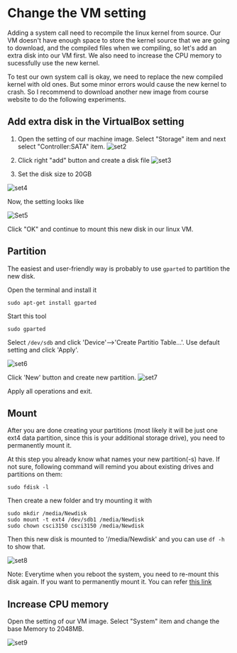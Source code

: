 # Change the VM setting

Adding a system call need to recompile the linux kernel from source. Our VM doesn't have enough space to store the kernel source that we are going to download, and the compiled files when we compiling, so let's add an extra disk into our VM first.
We also need to increase the CPU memory to sucessfully use the new kernel. 

To test our own system call is okay, we need to replace the new compiled kernel with old ones.  But some minor errors would cause the new kernel to crash. So I recommend to download another new image from course website to do the following experiments.

## Add extra disk in the VirtualBox setting

1. Open the setting of our machine image. Select "Storage" item and next select "Controller:SATA" item.
![set2](./figs/set2.png)

2. Click right "add" button and create a disk file
![set3](./figs/set3.png)

3. Set the disk size to 20GB

![set4](./figs/set4.png)


Now, the setting looks like 

![Set5](./figs/set5.png)

Click "OK" and continue to mount this new disk in our linux VM. 

## Partition 

The easiest and user-friendly way is probably to use `gparted` to partition the new disk.

Open the terminal and install it 
```
sudo apt-get install gparted
```

Start this tool
```
sudo gparted
```
Select `/dev/sdb` and click 'Device'-->'Create Partitio Table...'. Use default setting and click 'Apply'.

![set6](./figs/set6.png)


Click 'New' button and create new partition.
![set7](./figs/set7.png)

Apply all operations and exit. 

## Mount 
After you are done creating your partitions (most likely it will be just one ext4 data partition, since this is your additional storage drive), you need to permanently mount it.


At this step you already know what names your new partition(-s) have. If not sure, following command will remind you about existing drives and partitions on them:

```
sudo fdisk -l
```

Then create a new folder and try mounting it with 
```
sudo mkdir /media/Newdisk
sudo mount -t ext4 /dev/sdb1 /media/Newdisk
sudo chown csci3150 csci3150 /media/Newdisk
```

Then this new disk is mounted to '/media/Newdisk' and you can use `df -h` to show that. 

![set8](./figs/set8.png)


Note: Everytime when you reboot the system, you need to re-mount this disk again. If you want to permanently mount it. You can refer [this link](https://askubuntu.com/questions/125257/how-do-i-add-an-additional-hard-drive)


## Increase CPU memory 

Open the setting of our VM image. Select "System" item and change the base Memory to 2048MB.

![set9](./figs/memory.png)

